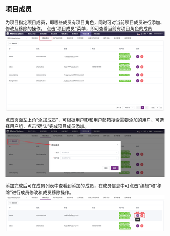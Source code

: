 ## 项目成员
为项目指定项目成员，即哪些成员有项目角色，同时可对当前项目成员进行添加、修改及移除的操作。
点击“项目成员”菜单，即可查看当前有项目角色的成员
![!项目设置](../../img/project_management/项目成员.png)

点击页面左上角“添加成员”，可根据用户ID和用户邮箱搜索需要添加的用户，可选择用户组，点击“确认”完成项目成员添加。
![!项目设置](../../img/project_management/添加成员.png)

添加完成后可在成员列表中查看到添加的成员，在成员信息中可点击“编辑”和“移除”进行成员修改和成员移除操作。
![!项目设置](../../img/project_management/编辑移除.png)